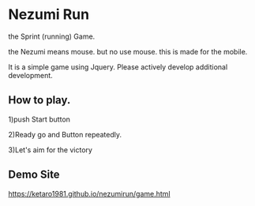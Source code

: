 # Nezumi Run
the Sprint (running) Game.

the Nezumi means mouse.
but no use mouse.
this is made for the mobile.

It is a simple game using Jquery. Please actively develop additional development.

## How to play.

1)push Start button

2)Ready go and Button repeatedly.

3)Let's aim for the victory

## Demo Site
https://ketaro1981.github.io/nezumirun/game.html
